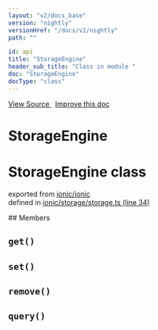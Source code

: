 ```yaml
---
layout: "v2/docs_base"
version: "nightly"
versionHref: "/docs/v2/nightly"
path: ""

id: api
title: "StorageEngine"
header_sub_title: "Class in module "
doc: "StorageEngine"
docType: "class"
---
```



<div class="improve-docs">
  <a href='http://github.com/driftyco/ionic2/tree/master/ionic/storage/storage.ts#L33'>
    View Source
  </a>
  &nbsp;
  <a href='http://github.com/driftyco/ionic2/edit/master/ionic/storage/storage.ts#L33'>
    Improve this doc
  </a>
</div>




<h1 class="api-title">

  StorageEngine



</h1>








<h1 class="class export">StorageEngine <span class="type">class</span></h1>
<p class="module">exported from <a href='undefined'>ionic/ionic</a><br/>
defined in <a href="https://github.com/driftyco/ionic2/tree/master/ionic/storage/storage.ts#L34-L49">ionic/storage/storage.ts (line 34)</a>
</p>
<p></p>
## Members

<div id="get"></div>
<h2>
  <code>get()</code>

</h2>












<div id="set"></div>
<h2>
  <code>set()</code>

</h2>












<div id="remove"></div>
<h2>
  <code>remove()</code>

</h2>












<div id="query"></div>
<h2>
  <code>query()</code>

</h2>












